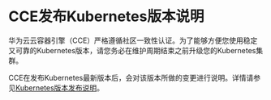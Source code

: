 # CCE发布Kubernetes版本说明<a name="cce_01_0068"></a>

华为云云容器引擎（CCE）严格遵循社区一致性认证。为了能够方便您使用稳定又可靠的Kubernetes版本，请您务必在维护周期结束之前升级您的Kubernetes集群。

CCE在发布Kubernetes最新版本后，会对该版本所做的变更进行说明。详情请参见[Kubernetes版本发布说明](https://support.huaweicloud.com/wtsnew-cce/cce_whsnew_0005.html)。

